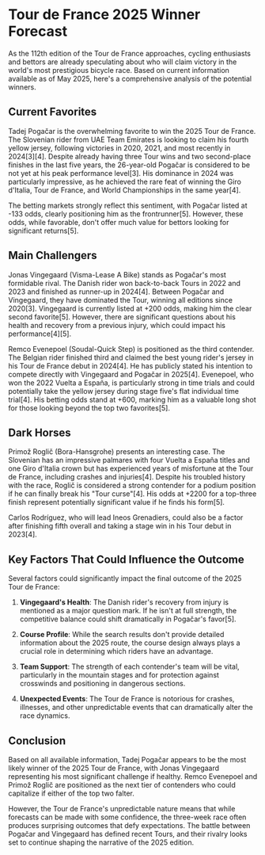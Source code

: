 # Tour de France 2025 Winner Forecast

As the 112th edition of the Tour de France approaches, cycling enthusiasts and bettors are already speculating about who will claim victory in the world's most prestigious bicycle race. Based on current information available as of May 2025, here's a comprehensive analysis of the potential winners.

## Current Favorites

Tadej Pogačar is the overwhelming favorite to win the 2025 Tour de France. The Slovenian rider from UAE Team Emirates is looking to claim his fourth yellow jersey, following victories in 2020, 2021, and most recently in 2024[3][4]. Despite already having three Tour wins and two second-place finishes in the last five years, the 26-year-old Pogačar is considered to be not yet at his peak performance level[3]. His dominance in 2024 was particularly impressive, as he achieved the rare feat of winning the Giro d'Italia, Tour de France, and World Championships in the same year[4].

The betting markets strongly reflect this sentiment, with Pogačar listed at -133 odds, clearly positioning him as the frontrunner[5]. However, these odds, while favorable, don't offer much value for bettors looking for significant returns[5].

## Main Challengers

Jonas Vingegaard (Visma-Lease A Bike) stands as Pogačar's most formidable rival. The Danish rider won back-to-back Tours in 2022 and 2023 and finished as runner-up in 2024[4]. Between Pogačar and Vingegaard, they have dominated the Tour, winning all editions since 2020[3]. Vingegaard is currently listed at +200 odds, making him the clear second favorite[5]. However, there are significant questions about his health and recovery from a previous injury, which could impact his performance[4][5].

Remco Evenepoel (Soudal-Quick Step) is positioned as the third contender. The Belgian rider finished third and claimed the best young rider's jersey in his Tour de France debut in 2024[4]. He has publicly stated his intention to compete directly with Vingegaard and Pogačar in 2025[4]. Evenepoel, who won the 2022 Vuelta a España, is particularly strong in time trials and could potentially take the yellow jersey during stage five's flat individual time trial[4]. His betting odds stand at +600, marking him as a valuable long shot for those looking beyond the top two favorites[5].

## Dark Horses

Primož Roglič (Bora-Hansgrohe) presents an interesting case. The Slovenian has an impressive palmares with four Vuelta a España titles and one Giro d'Italia crown but has experienced years of misfortune at the Tour de France, including crashes and injuries[4]. Despite his troubled history with the race, Roglič is considered a strong contender for a podium position if he can finally break his "Tour curse"[4]. His odds at +2200 for a top-three finish represent potentially significant value if he finds his form[5].

Carlos Rodríguez, who will lead Ineos Grenadiers, could also be a factor after finishing fifth overall and taking a stage win in his Tour debut in 2023[4].

## Key Factors That Could Influence the Outcome

Several factors could significantly impact the final outcome of the 2025 Tour de France:

1. **Vingegaard's Health**: The Danish rider's recovery from injury is mentioned as a major question mark. If he isn't at full strength, the competitive balance could shift dramatically in Pogačar's favor[5].

2. **Course Profile**: While the search results don't provide detailed information about the 2025 route, the course design always plays a crucial role in determining which riders have an advantage.

3. **Team Support**: The strength of each contender's team will be vital, particularly in the mountain stages and for protection against crosswinds and positioning in dangerous sections.

4. **Unexpected Events**: The Tour de France is notorious for crashes, illnesses, and other unpredictable events that can dramatically alter the race dynamics.

## Conclusion

Based on all available information, Tadej Pogačar appears to be the most likely winner of the 2025 Tour de France, with Jonas Vingegaard representing his most significant challenge if healthy. Remco Evenepoel and Primož Roglič are positioned as the next tier of contenders who could capitalize if either of the top two falter.

However, the Tour de France's unpredictable nature means that while forecasts can be made with some confidence, the three-week race often produces surprising outcomes that defy expectations. The battle between Pogačar and Vingegaard has defined recent Tours, and their rivalry looks set to continue shaping the narrative of the 2025 edition.